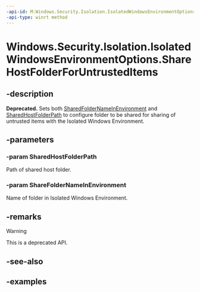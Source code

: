 ```yaml
---
-api-id: M:Windows.Security.Isolation.IsolatedWindowsEnvironmentOptions.ShareHostFolderForUntrustedItems(System.String,System.String)
-api-type: winrt method
---
```


<!-- Method syntax.
public void IsolatedWindowsEnvironmentOptions.ShareHostFolderForUntrustedItems(String SharedHostFolderPath, String ShareFolderNameInEnvironment)
-->

# Windows.Security.Isolation.IsolatedWindowsEnvironmentOptions.ShareHostFolderForUntrustedItems

## -description

**Deprecated.** Sets both [SharedFolderNameInEnvironment](isolatedwindowsenvironmentoptions_sharedfoldernameinenvironment.md) and [SharedHostFolderPath](isolatedwindowsenvironmentoptions_sharedhostfolderpath.md) to configure folder to be shared for sharing of untrusted items with the Isolated Windows Environment.

## -parameters

### -param SharedHostFolderPath

Path of shared host folder.

### -param ShareFolderNameInEnvironment

Name of folder in Isolated Windows Environment.

## -remarks

> [!WARNING]
> This is a deprecated API.

## -see-also

## -examples
